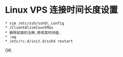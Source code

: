 # Linux VPS 连接时间长度设置

	* vim /etc/ssh/sshd\_config
	* /ClientAliveCountMax
	* 删除前面的注释,修改其时间值.
	* :wq
	* /etc/rc.d/init.d/sshd restart

OK.

